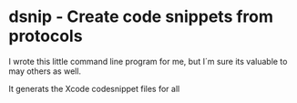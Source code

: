 # dsnip - Create code snippets from protocols
I wrote this little command line program for me, but I´m sure its valuable to may others as well.

It generats the Xcode codesnippet files for all  
